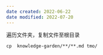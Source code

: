 ```yaml
---
date created: 2022-06-22
date modified: 2022-07-20
---
```


遍历文件夹，复制文件至根目录

```
cp  knowledge-garden/**/**.md tmo/
```